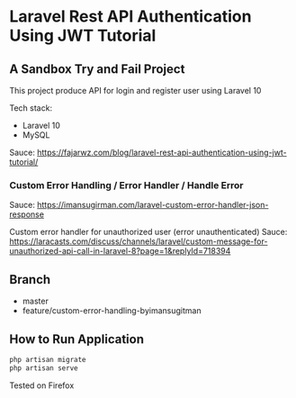 # Laravel Rest API Authentication Using JWT Tutorial
## A Sandbox Try and Fail Project

This project produce API for login and register user using Laravel 10

Tech stack:
- Laravel 10
- MySQL

Sauce: https://fajarwz.com/blog/laravel-rest-api-authentication-using-jwt-tutorial/

### Custom Error Handling / Error Handler / Handle Error
Sauce: https://imansugirman.com/laravel-custom-error-handler-json-response

Custom error handler for unauthorized user (error unauthenticated)
Sauce: https://laracasts.com/discuss/channels/laravel/custom-message-for-unauthorized-api-call-in-laravel-8?page=1&replyId=718394


## Branch
- master
- feature/custom-error-handling-byimansugitman

## How to Run Application

```bash
php artisan migrate
php artisan serve
```

Tested on Firefox